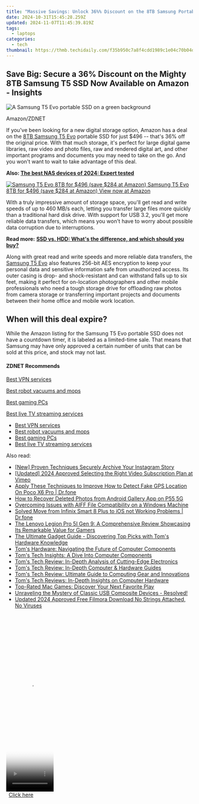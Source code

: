 ```yaml
---
title: "Massive Savings: Unlock 36%% Discount on the 8TB Samsung Portable SSD - Now Available on Amazon | TechNews"
date: 2024-10-31T15:45:28.259Z
updated: 2024-11-07T11:45:39.819Z
tags:
  - laptops
categories:
  - tech
thumbnail: https://thmb.techidaily.com/f35b950c7a8f4cdd1989c1e04c70b04dbfa6ce641c77398dacbaad68cbaf2be6.jpg
---
```


## Save Big: Secure a 36% Discount on the Mighty 8TB Samsung T5 SSD Now Available on Amazon - Insights

![A Samsung T5 Evo portable SSD on a green background](https://www.zdnet.com/a/img/resize/3cfa019d43ff4018159ea4e1d469a56fade052c6/2024/08/07/3a8cdb31-a8d7-4df6-9436-5c04f22c0ab5/samsung-evo-t5-2.jpg?auto=webp&width=1280)

Amazon/ZDNET

If you've been looking for a new digital storage option, Amazon has a deal on the [8TB Samsung T5 Evo](https://buy.geni.us/Proxy.ashx?TSID=368250&GR%5FURL=https%3A%2F%2Fwww.amazon.com%2FSAMSUNG-Portable-External-MU-PH8T0S-AM%2Fdp%2FB0CMDGGJTZ%3Fth%3D1%26tag%3Dzd-buy-button-20%26ascsubtag%3D%5F%5FCOM%5FCLICK%5FID%5F%5F%7C3197ac90-972b-4b62-968f-8aa6f5d36c35%7Cdtp&dtb=1) portable SSD for just $496 -- that's 36% off the original price. With that much storage, it's perfect for large digital game libraries, raw video and photo files, raw and rendered digital art, and other important programs and documents you may need to take on the go. And you won't want to wait to take advantage of this deal. 

**Also: [The best NAS devices of 2024: Expert tested](https://www.zdnet.com/article/best-network-attached-storage/)**

[![Samsung T5 Evo 8TB for $496 (save $284 at Amazon)](https://www.zdnet.com/a/img/resize/3473f823b109f0473adedc27e6bdf9b0d7a980d0/2024/08/07/84eef3bd-259e-44a3-aa6e-6085deb82144/samsung-t5-evo-ssd.jpg?auto=webp&fit=crop&height=172.5&width=294) Samsung T5 Evo 8TB for $496 (save $284 at Amazon) View now at Amazon](https://buy.geni.us/Proxy.ashx?TSID=368250&GR%5FURL=https%3A%2F%2Fwww.amazon.com%2FSAMSUNG-Portable-External-MU-PH8T0S-AM%2Fdp%2FB0CMDGGJTZ%3Ftag%3Dzd-buy-button-20%26ascsubtag%3D%5F%5FCOM%5FCLICK%5FID%5F%5F%7C3197ac90-972b-4b62-968f-8aa6f5d36c35%7Cdtp&dtb=1)

With a truly impressive amount of storage space, you'll get read and write speeds of up to 460 MB/s each, letting you transfer large files more quickly than a traditional hard disk drive. With support for USB 3.2, you'll get more reliable data transfers, which means you won't have to worry about possible data corruption due to interruptions. 

**Read more:** **[SSD vs. HDD: What's the difference, and which should you buy?](https://www.zdnet.com/article/ssd-vs-hdd-whats-the-difference-and-which-should-you-buy/)** 

Along with great read and write speeds and more reliable data transfers, the [Samsung T5 Evo](https://buy.geni.us/Proxy.ashx?TSID=368250&GR%5FURL=https%3A%2F%2Fwww.amazon.com%2FSAMSUNG-Portable-External-MU-PH8T0S-AM%2Fdp%2FB0CMDGGJTZ%3Fth%3D1%26tag%3Dzd-buy-button-20%26ascsubtag%3D%5F%5FCOM%5FCLICK%5FID%5F%5F%7C3197ac90-972b-4b62-968f-8aa6f5d36c35%7Cdtp&dtb=1) also features 256-bit AES encryption to keep your personal data and sensitive information safe from unauthorized access. Its outer casing is drop- and shock-resistant and can withstand falls up to six feet, making it perfect for on-location photographers and other mobile professionals who need a tough storage drive for offloading raw photos from camera storage or transferring important projects and documents between their home office and mobile work location. 

## When will this deal expire?

While the Amazon listing for the Samsung T5 Evo portable SSD does not have a countdown timer, it is labeled as a limited-time sale. That means that Samsung may have only approved a certain number of units that can be sold at this price, and stock may not last.

#### **ZDNET** Recommends

[Best VPN services](https://www.zdnet.com/article/best-vpn/ "Best VPN services")

[Best robot vacuums and mops](https://www.zdnet.com/article/best-robot-vacuum-mop/ "Best robot vacuums and mops")

[Best gaming PCs](https://www.zdnet.com/article/best-gaming-pc/ "Best gaming PCs")

[Best live TV streaming services](https://www.zdnet.com/article/best-live-tv-streaming-service/ "Best live TV streaming services")

* [Best VPN services](https://www.zdnet.com/article/best-vpn/ "Best VPN services")
* [Best robot vacuums and mops](https://www.zdnet.com/article/best-robot-vacuum-mop/ "Best robot vacuums and mops")
* [Best gaming PCs](https://www.zdnet.com/article/best-gaming-pc/ "Best gaming PCs")
* [Best live TV streaming services](https://www.zdnet.com/article/best-live-tv-streaming-service/ "Best live TV streaming services")

<ins class="adsbygoogle"
     style="display:block"
     data-ad-format="autorelaxed"
     data-ad-client="ca-pub-7571918770474297"
     data-ad-slot="1223367746"></ins>

<ins class="adsbygoogle"
     style="display:block"
     data-ad-client="ca-pub-7571918770474297"
     data-ad-slot="8358498916"
     data-ad-format="auto"
     data-full-width-responsive="true"></ins>

<span class="atpl-alsoreadstyle">Also read:</span>
<div><ul>
<li><a href="https://instagram-video-files.techidaily.com/new-proven-techniques-securely-archive-your-instagram-story/"><u>[New] Proven Techniques Securely Archive Your Instagram Story</u></a></li>
<li><a href="https://vimeo-videos.techidaily.com/updated-2024-approved-selecting-the-right-video-subscription-plan-at-vimeo/"><u>[Updated] 2024 Approved Selecting the Right Video Subscription Plan at Vimeo</u></a></li>
<li><a href="https://fake-location.techidaily.com/apply-these-techniques-to-improve-how-to-detect-fake-gps-location-on-poco-x6-pro-drfone-by-drfone-virtual-android/"><u>Apply These Techniques to Improve How to Detect Fake GPS Location On Poco X6 Pro | Dr.fone</u></a></li>
<li><a href="https://blog-min.techidaily.com/how-to-recover-deleted-photos-from-android-gallery-app-on-p55-5g-by-stellar-photo-recovery-android-mobile-photo-recover/"><u>How to Recover Deleted Photos from Android Gallery App on P55 5G</u></a></li>
<li><a href="https://solve-luxury.techidaily.com/overcoming-issues-with-aiff-file-compatibility-on-a-windows-machine/"><u>Overcoming Issues with AIFF File Compatibility on a Windows Machine</u></a></li>
<li><a href="https://android-transfer.techidaily.com/solved-move-from-infinix-smart-8-plus-to-ios-not-working-problems-drfone-by-drfone-transfer-from-android-transfer-from-android/"><u>Solved Move from Infinix Smart 8 Plus to iOS not Working Problems | Dr.fone</u></a></li>
<li><a href="https://hardware-reviews.techidaily.com/the-lenovo-legion-pro-5i-gen-9-a-comprehensive-review-showcasing-its-remarkable-value-for-gamers/"><u>The Lenovo Legion Pro 5I Gen 9: A Comprehensive Review Showcasing Its Remarkable Value for Gamers</u></a></li>
<li><a href="https://hardware-reviews.techidaily.com/the-ultimate-gadget-guide-discovering-top-picks-with-toms-hardware-knowledge/"><u>The Ultimate Gadget Guide - Discovering Top Picks with Tom's Hardware Knowledge</u></a></li>
<li><a href="https://hardware-reviews.techidaily.com/toms-hardware-navigating-the-future-of-computer-components/"><u>Tom's Hardware: Navigating the Future of Computer Components</u></a></li>
<li><a href="https://hardware-reviews.techidaily.com/toms-tech-insights-a-dive-into-computer-components/"><u>Tom's Tech Insights: A Dive Into Computer Components</u></a></li>
<li><a href="https://hardware-reviews.techidaily.com/toms-tech-review-in-depth-analysis-of-cutting-edge-electronics/"><u>Tom's Tech Review: In-Depth Analysis of Cutting-Edge Electronics</u></a></li>
<li><a href="https://hardware-reviews.techidaily.com/toms-tech-review-in-depth-computer-and-hardware-guides/"><u>Tom's Tech Review: In-Depth Computer & Hardware Guides</u></a></li>
<li><a href="https://hardware-reviews.techidaily.com/toms-tech-review-ultimate-guide-to-computing-gear-and-innovations/"><u>Tom's Tech Review: Ultimate Guide to Computing Gear and Innovations</u></a></li>
<li><a href="https://hardware-reviews.techidaily.com/toms-tech-reviews-in-depth-insights-on-computer-hardware/"><u>Tom's Tech Reviews: In-Depth Insights on Computer Hardware</u></a></li>
<li><a href="https://win-cheats.techidaily.com/top-rated-mac-games-discover-your-next-favorite-play/"><u>Top-Rated Mac Games: Discover Your Next Favorite Play</u></a></li>
<li><a href="https://driver-error.techidaily.com/1721100355407-unraveling-the-mystery-of-classic-usb-composite-devices-resolved/"><u>Unraveling the Mystery of Classic USB Composite Devices - Resolved!</u></a></li>
<li><a href="https://smart-video-editing.techidaily.com/updated-2024-approved-free-filmora-download-no-strings-attached-no-viruses/"><u>Updated 2024 Approved Free Filmora Download No Strings Attached, No Viruses</u></a></li>
</ul></div>

<!-- affiliate ads begin -->
<span id="1993647">
					<video width="128" height="480" style="cursor:pointer"
           poster="//a.impactradius-go.com/display-clicktoplayimage/1993647.png"
           onclick="if(!this.playClicked){this.play();this.setAttribute('controls',true);this.playClicked=true;}">
	   <source src="//a.impactradius-go.com/display-ad/22993-1993647">
	   <img src="//a.impactradius-go.com/display-clicktoplayimage/1993647.png" style="border: none; height: 100%; width: 100%; object-fit: contain">
	</video>
	<div style="width:80px;text-align:center"><a href="javascript:window.open(decodeURIComponent('https%3A%2F%2Fhomestyler.sjv.io%2Fc%2F5597632%2F1993647%2F22993'), '_blank');void(0);">Click here</a></div>
</span>
<img height="0" width="0" src="https://imp.pxf.io/i/5597632/1993647/22993" style="position:absolute;visibility:hidden;" border="0" />
<!-- affiliate ads end -->

